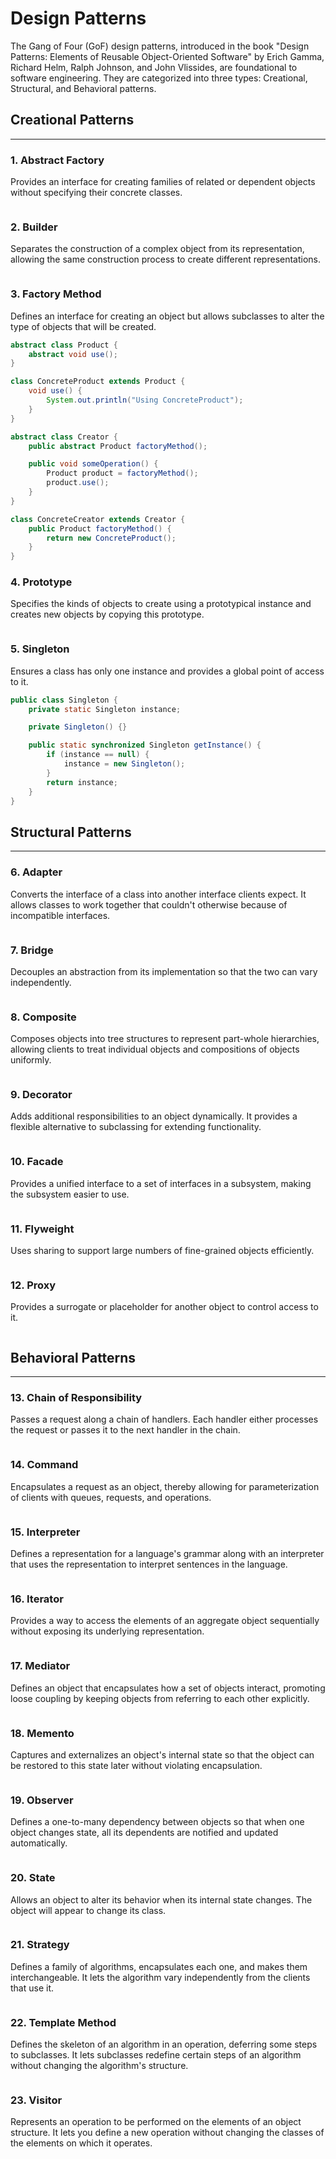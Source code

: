 # Design Patterns

The Gang of Four (GoF) design patterns, introduced in the book "Design Patterns: Elements of Reusable Object-Oriented Software" by Erich Gamma, Richard Helm, Ralph Johnson, and John Vlissides, are foundational to software engineering. They are categorized into three types: Creational, Structural, and Behavioral patterns.

## Creational Patterns

---

### 1. Abstract Factory
Provides an interface for creating families of related or dependent objects without specifying their concrete classes.

```java
```

### 2. Builder
Separates the construction of a complex object from its representation, allowing the same construction process to create different representations.

```java
```

### 3. Factory Method
Defines an interface for creating an object but allows subclasses to alter the type of objects that will be created.

```java
abstract class Product {
    abstract void use();
}

class ConcreteProduct extends Product {
    void use() {
        System.out.println("Using ConcreteProduct");
    }
}

abstract class Creator {
    public abstract Product factoryMethod();

    public void someOperation() {
        Product product = factoryMethod();
        product.use();
    }
}

class ConcreteCreator extends Creator {
    public Product factoryMethod() {
        return new ConcreteProduct();
    }
}
```

### 4. Prototype
Specifies the kinds of objects to create using a prototypical instance and creates new objects by copying this prototype.

```java
```

### 5. Singleton
Ensures a class has only one instance and provides a global point of access to it.

```java
public class Singleton {
    private static Singleton instance;

    private Singleton() {}

    public static synchronized Singleton getInstance() {
        if (instance == null) {
            instance = new Singleton();
        }
        return instance;
    }
}
```

## Structural Patterns

---

### 6. Adapter
Converts the interface of a class into another interface clients expect. It allows classes to work together that couldn't otherwise because of incompatible interfaces.

```java
```

### 7. Bridge
Decouples an abstraction from its implementation so that the two can vary independently.

```java
```

### 8. Composite
Composes objects into tree structures to represent part-whole hierarchies, allowing clients to treat individual objects and compositions of objects uniformly.

```java
```

### 9. Decorator
Adds additional responsibilities to an object dynamically. It provides a flexible alternative to subclassing for extending functionality.

```java
```

### 10. Facade
Provides a unified interface to a set of interfaces in a subsystem, making the subsystem easier to use.

```java
```

### 11. Flyweight
Uses sharing to support large numbers of fine-grained objects efficiently.

```java
```

### 12. Proxy
Provides a surrogate or placeholder for another object to control access to it.

```java
```

## Behavioral Patterns

---

### 13. Chain of Responsibility
Passes a request along a chain of handlers. Each handler either processes the request or passes it to the next handler in the chain.

```java
```

### 14. Command
Encapsulates a request as an object, thereby allowing for parameterization of clients with queues, requests, and operations.

```java
```

### 15. Interpreter
Defines a representation for a language's grammar along with an interpreter that uses the representation to interpret sentences in the language.

```java
```

### 16. Iterator
Provides a way to access the elements of an aggregate object sequentially without exposing its underlying representation.

```java
```

### 17. Mediator
Defines an object that encapsulates how a set of objects interact, promoting loose coupling by keeping objects from referring to each other explicitly.

```java
```

### 18. Memento
Captures and externalizes an object's internal state so that the object can be restored to this state later without violating encapsulation.

```java
```

### 19. Observer
Defines a one-to-many dependency between objects so that when one object changes state, all its dependents are notified and updated automatically.

```java
```

### 20. State
Allows an object to alter its behavior when its internal state changes. The object will appear to change its class.

```java
```

### 21. Strategy
Defines a family of algorithms, encapsulates each one, and makes them interchangeable. It lets the algorithm vary independently from the clients that use it.

```java
```

### 22. Template Method
Defines the skeleton of an algorithm in an operation, deferring some steps to subclasses. It lets subclasses redefine certain steps of an algorithm without changing the algorithm's structure.

```java
```

### 23. Visitor
Represents an operation to be performed on the elements of an object structure. It lets you define a new operation without changing the classes of the elements on which it operates.

```java
```
